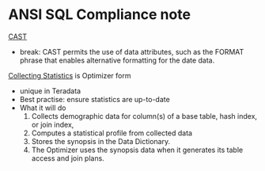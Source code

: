 # ANSI SQL Compliance note
[CAST](https://docs.teradata.com/r/kmuOwjp1zEYg98JsB8fu_A/3p451k4ev~Sx~dDp_QXM6g)
- break: CAST permits the use of data attributes, such as the FORMAT phrase that enables alternative formatting for the date data.

[Collecting Statistics](https://www.quora.com/What-does-Collect-stats-actually-do-in-SQL) is Optimizer form
- unique in Teradata
- Best practise: ensure statistics are up-to-date
- What it will do
  1. Collects demographic data for column(s) of a base table, hash index, or join index, 
  2. Computes a statistical profile from collected data
  3. Stores the synopsis in the Data Dictionary.
  4. The Optimizer uses the synopsis data when it generates its table access and join plans.

